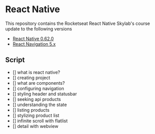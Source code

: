 # React Native

This repository contains the Rocketseat React Native Skylab's course update to the following versions

- [React Native 0.62.0](https://reactnative.dev/docs/getting-started)
- [React Navigation 5.x](https://reactnavigation.org/docs/getting-started)

## Script

- [] what is react native?
- [] creating project
- [] what are components?
- [] configuring navigation
- [] styling header and statusbar
- [] seeking api products
- [] understanding the state
- [] listing products
- [] stylizing product list
- [] infinite scroll with flatlist
- [] detail with webview